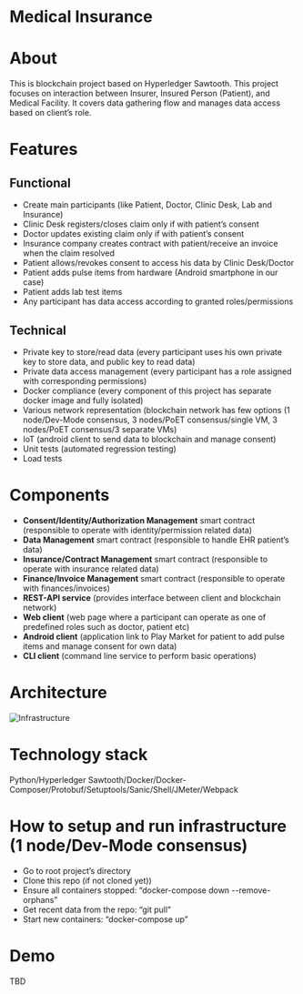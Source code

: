 # Medical Insurance

# About

This is blockchain project based on Hyperledger Sawtooth. This project focuses on interaction between Insurer, 
Insured Person (Patient), and Medical Facility. It covers data gathering flow and manages data access based on 
client’s role.

# Features

## Functional

- Create main participants (like Patient, Doctor, Clinic Desk, Lab and Insurance)
- Clinic Desk registers/closes claim only if with patient’s consent
- Doctor updates existing claim only if with patient’s consent
- Insurance company creates contract with patient/receive an invoice when the claim resolved
- Patient allows/revokes consent to access his data by Clinic Desk/Doctor
- Patient adds pulse items from hardware (Android smartphone in our case)
- Patient adds lab test items
- Any participant has data access according to granted roles/permissions

## Technical

- Private key to store/read data (every participant uses his own private key to store data, and public key to read data)
- Private data access management (every participant has a role assigned with corresponding permissions)
- Docker compliance (every component of this project has separate docker image and fully isolated)
- Various network representation (blockchain network has few options (1 node/Dev-Mode consensus, 3 nodes/PoET consensus/single VM, 3 nodes/PoET consensus/3 separate VMs)
- IoT (android client to send data to blockchain and manage consent)
- Unit tests (automated regression testing)
- Load tests

# Components

- **Consent/Identity/Authorization Management** smart contract (responsible to operate with identity/permission related data)
- **Data Management** smart contract (responsible to handle EHR patient’s data)
- **Insurance/Contract Management** smart contract (responsible to operate with insurance related data)
- **Finance/Invoice Management** smart contract (responsible to operate with finances/invoices)
- **REST-API service** (provides interface between client and blockchain network)
- **Web client** (web page where a participant can operate as one of predefined roles such as doctor, patient etc)
- **Android client** (application link to Play Market for patient to add pulse items and manage consent for own data)
- **CLI client** (command line service to perform basic operations)

# Architecture

![Infrastructure](https://github.com/hyperledger-labs/sawtooth-healthcare/MedicalInsurance.png)

# Technology stack

Python/Hyperledger Sawtooth/Docker/Docker-Composer/Protobuf/Setuptools/Sanic/Shell/JMeter/Webpack

# How to setup and run infrastructure (1 node/Dev-Mode consensus)

- Go to root project’s directory
- Clone this repo (if not cloned yet))
- Ensure all containers stopped: “docker-compose down --remove-orphans”
- Get recent data from the repo: “git pull”
- Start new containers: “docker-compose up”

# Demo

TBD
